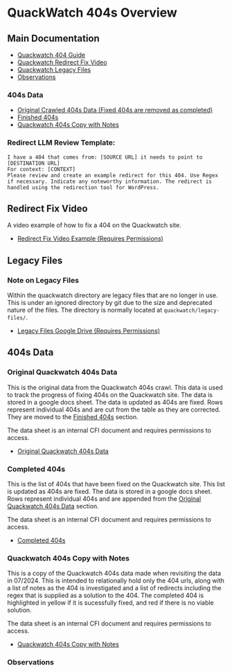 # QuackWatch 404s Overview

## Main Documentation
- [Quackwatch 404 Guide](/404s/quackwatch/documentation/quackwatch-404-guide.md)
- [Quackwatch Redirect Fix Video](#redirect-fix-video)
- [Quackwatch Legacy Files](#legacy-files)
- [Observations](#observations)

### 404s Data

- [Original Crawled 404s Data (Fixed 404s are removed as completed)](#original-quackwatch-404s-data)
- [Finished 404s](#completed-404s)
- [Quackwatch 404s Copy with Notes](#redirect-404s-copy-with-notes)

### Redirect LLM Review Template:

    I have a 404 that comes from: [SOURCE URL] it needs to point to [DESTINATION URL]
    For context: [CONTEXT]
    Please review and create an example redirect for this 404. Use Regex if necessary. Indicate any noteworthy information. The redirect is handled using the redirection tool for WordPress.

## Redirect Fix Video

A video example of how to fix a 404 on the Quackwatch site.

- [Redirect Fix Video Example (Requires Permissions)](https://drive.google.com/file/d/1wfktM1yaJRyND7S7E8enoQVc-sDENM-1/view?usp=drive_link)

## Legacy Files

### Note on Legacy Files

Within the quackwatch directory are legacy files that are no longer in use. This is under an ignored directory by git due to the size and deprecated nature of the files. The directory is normally located at `quackwatch/legacy-files/`.

- [Legacy Files Google Drive (Requires Permissions)](https://drive.google.com/drive/folders/1WODGzed-Lv-3Lg3m%5C_Ujzp0F-lpE4q-zu?usp=drive%5C_link)

## 404s Data

### Original Quackwatch 404s Data

This is the original data from the Quackwatch 404s crawl. This data is used to track the progress of fixing 404s on the Quackwatch site. The data is stored in a google docs sheet. The data is updated as 404s are fixed. Rows represent individual 404s and are cut from the table as they are corrected. They are moved to the [Finished 404s](#completed-404s) section.

The data sheet is an internal CFI document and requires permissions to access.

- [Original Quackwatch 404s Data](https://docs.google.com/spreadsheets/d/1VPG1GDFP6bXBrsuSP8o0iuZV6ty7sk_3VL_5LNm7pOs/edit?gid=1349576438)

### Completed 404s

This is the list of 404s that have been fixed on the Quackwatch site. This list is updated as 404s are fixed. The data is stored in a google docs sheet. Rows represent individual 404s and are appended from the [Original Quackwatch 404s Data](#original-quackwatch-404s-data) section.

The data sheet is an internal CFI document and requires permissions to access.

- [Completed 404s](https://docs.google.com/spreadsheets/d/1VPG1GDFP6bXBrsuSP8o0iuZV6ty7sk_3VL_5LNm7pOs/edit?gid=328541841)

### Quackwatch 404s Copy with Notes

This is a copy of the Quackwatch 404s data made when revisiting the data in 07/2024. This is intended to relationally hold only the 404 urls, along with a list of notes as the 404 is investigated and a list of redirects including the regex that is supplied as a solution to the 404. The completed 404 is highlighted in yellow if it is sucessfully fixed, and red if there is no viable solution.

The data sheet is an internal CFI document and requires permissions to access.

- [Quackwatch 404s Copy with Notes](https://docs.google.com/spreadsheets/d/1VPG1GDFP6bXBrsuSP8o0iuZV6ty7sk_3VL_5LNm7pOs/edit?gid=1794044567)

### Observations

